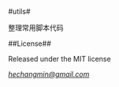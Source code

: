 #utils#

整理常用脚本代码

##License##

Released under the MIT license

_*[hechangmin@gmail.com](mailto://hechangmin@gmail.com)*_
